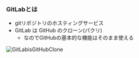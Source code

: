 ### GitLabとは
- gitリポジトリのホスティングサービス
- GitLab は GitHub のクローン(パクリ)
  - なのでGitHubの基本的な機能はそのまま使える

![GitLabisGitHubClone](./resources/gitlabisclone.png)
